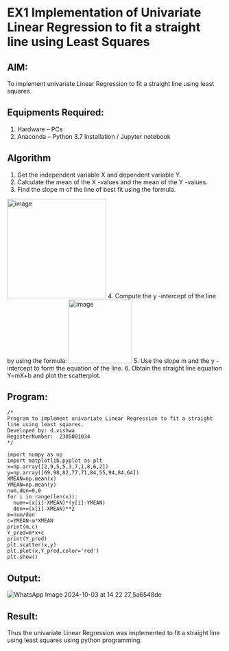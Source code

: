 # EX1 Implementation of Univariate Linear Regression to fit a straight line using Least Squares
## AIM:
To implement univariate Linear Regression to fit a straight line using least squares.

## Equipments Required:
1. Hardware – PCs
2. Anaconda – Python 3.7 Installation / Jupyter notebook

## Algorithm
1. Get the independent variable X and dependent variable Y.
2. Calculate the mean of the X -values and the mean of the Y -values.
3. Find the slope m of the line of best fit using the formula. 
<img width="231" alt="image" src="https://user-images.githubusercontent.com/93026020/192078527-b3b5ee3e-992f-46c4-865b-3b7ce4ac54ad.png">
4. Compute the y -intercept of the line by using the formula: 
<img width="148" alt="image" src="https://user-images.githubusercontent.com/93026020/192078545-79d70b90-7e9d-4b85-9f8b-9d7548a4c5a4.png">
5. Use the slope m and the y -intercept to form the equation of the line.
6. Obtain the straight line equation Y=mX+b and plot the scatterplot.

## Program:
```
/*
Program to implement univariate Linear Regression to fit a straight line using least squares.
Developed by: d.vishwa
RegisterNumber:  2305001034
*/
```
```
import numpy as np
import matplotlib.pyplot as plt
x=np.array([2,9,5,5,3,7,1,8,6,2])
y=np.array([69,98,82,77,71,84,55,94,84,64])
XMEAN=np.mean(x)
YMEAN=np.mean(y)
num,den=0,0
for i in range(len(x)):
  num+=(x[i]-XMEAN)*(y[i]-YMEAN)
  den+=(x[i]-XMEAN)**2
m=num/den
c=YMEAN-m*XMEAN
print(m,c)
Y_pred=m*x+c
print(Y_pred)
plt.scatter(x,y)
plt.plot(x,Y_pred,color='red')
plt.show()
```

## Output:

![WhatsApp Image 2024-10-03 at 14 22 27_5a6548de](https://github.com/user-attachments/assets/fbb8fddb-cc78-4540-969c-9f95790f67a4)


## Result:
Thus the univariate Linear Regression was implemented to fit a straight line using least squares using python programming.
